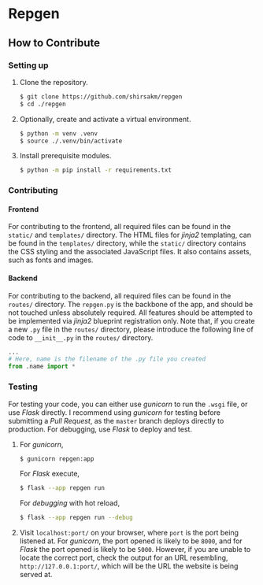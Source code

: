 # Repgen

## How to Contribute

### Setting up

1. Clone the repository.

    ```sh
    $ git clone https://github.com/shirsakm/repgen
    $ cd ./repgen
    ```

2. Optionally, create and activate a virtual environment.

    ```sh
    $ python -m venv .venv
    $ source ./.venv/bin/activate
    ```

3. Install prerequisite modules.

    ```sh
    $ python -m pip install -r requirements.txt
    ```

### Contributing

#### Frontend

For contributing to the frontend, all required files can be found in the `static/` and `templates/` directory. The HTML files for _jinja2_ templating, can be found in the `templates/` directory, while the `static/` directory contains the CSS styling and the associated JavaScript files. It also contains assets, such as fonts and images.

#### Backend

For contributing to the backend, all required files can be found in the `routes/` directory. The `repgen.py` is the backbone of the app, and should be not touched unless absolutely required. All features should be attempted to be implemented via _jinja2_ blueprint registration only. Note that, if you create a new `.py` file in the `routes/` directory, please introduce the following line of code to `__init__.py` in the `routes/` directory.

```py
...
# Here, name is the filename of the .py file you created
from .name import * 
```

### Testing

For testing your code, you can either use _gunicorn_ to run the `.wsgi` file, or use _Flask_ directly. I recommend using _gunicorn_ for testing before submitting a _Pull Request_, as the `master` branch deploys directly to production. For debugging, use _Flask_ to deploy and test.

1. For _gunicorn_,

    ```sh
    $ gunicorn repgen:app
    ```
    For _Flask_ execute,

    ```sh
    $ flask --app repgen run
    ```

    For _debugging_ with hot reload,

    ```sh
    $ flask --app repgen run --debug
    ```

2. Visit `localhost:port/` on your browser, where `port` is the port being listened at. For _gunicorn_, the port opened is likely to be `8000`, and for _Flask_ the port opened is likely to be `5000`. However, if you are unable to locate the correct port, check the output for an URL resembling, `http://127.0.0.1:port/`, which will be the URL the website is being served at.